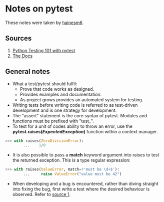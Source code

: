 # Notes on pytest

These notes were taken by [hainesm6](mailto:hainesm6@gmail.com).

## Sources

1. [Python Testing 101 with pytest](https://www.youtube.com/watch?v=etosV2IWBF0)
2. [The Docs](https://docs.pytest.org/en/latest/contents.html#toc)

## General notes

- What a test/pytest should fulfil:
  - Prove that code works as designed.
  - Provides examples and documentation.
  - As project grows provides an automated system for testing.
- Writing tests before writing code is referred to as test-driven development and is one strategy for development.
- The "assert" statement is the core syntax of pytest.
Modules and functions must be prefixed with "test_".
- To test for a unit of codes ability to throw an error, use the **pytest.raises(*ExpectedException*)** function within a context manager.

```python
>>> with raises(ZeroDivisionError):
        ...    1/0
```

- It is also possible to pass a **match** keyword argument into raises to test the returned exception. This is a type regular expression:

```python
>>> with raises(ValueError, match=r'must be \d+$'):
        ...     raise ValueError("value must be 42")
```

- When developing and a bug is encountered, rather than diving straight into fixing the bug, first write a test where the desired behaviour is observed. Refer to [source 1](#sources).
